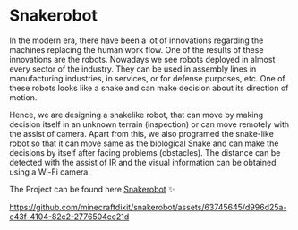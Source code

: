 # Snakerobot

In the modern era, there have been a lot of innovations regarding the machines replacing the human work flow. One of the results of these innovations are the robots. Nowadays we see robots deployed in almost every sector of the industry. They can be used in assembly lines in manufacturing industries, in services, or for defense purposes, etc. One of these robots looks like a snake and can make decision about its direction of motion. 

Hence, we are designing a snakelike robot, that can move by making decision itself in an unknown terrain (inspection) or can move remotely with the assist of camera. Apart from this, we also programed the snake-like robot so that it can move same as the biological Snake and can make the decisions by itself after facing problems (obstacles). The distance can be detected with the assist of IR and the visual information can be obtained using a Wi-Fi camera.

The Project can be found here [Snakerobot](https://snakerobot.netlify.app/) ✨


https://github.com/minecraftdixit/snakerobot/assets/63745645/d996d25a-e43f-4104-82c2-2776504ce21d


